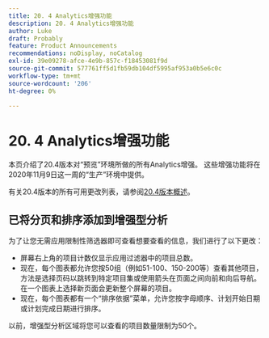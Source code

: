 ```yaml
---
title: ​20. 4 Analytics增强功能
description: ​20. 4 Analytics增强功能
author: Luke
draft: Probably
feature: Product Announcements
recommendations: noDisplay, noCatalog
exl-id: 39e09278-afce-4e9b-857c-f18453081f9d
source-git-commit: 577761ff5d1fb59db104df5995af953a0b5e6c0c
workflow-type: tm+mt
source-wordcount: '206'
ht-degree: 0%

---
```


# &#x200B;20. 4 Analytics增强功能

本页介绍了20.4版本对“预览”环境所做的所有Analytics增强。 这些增强功能将在2020年11月9日这一周的“生产”环境中提供。

有关20.4版本的所有可用更改列表，请参阅[20.4版本概述](../../../product-announcements/product-releases/20.4-release-activity/20-4-release-overview.md)。

## 已将分页和排序添加到增强型分析

为了让您无需应用限制性筛选器即可查看想要查看的信息，我们进行了以下更改：

* 屏幕右上角的项目计数仅显示应用过滤器中的项目总数。
* 现在，每个图表都允许您按50组（例如51-100、150-200等）查看其他项目，方法是选择页码以跳转到特定项目集或使用箭头在页面之间向前和向后导航。 在一个图表上选择新页面会更新整个屏幕的项目。
* 现在，每个图表都有一个“排序依据”菜单，允许您按字母顺序、计划开始日期或计划完成日期进行排序。

以前，增强型分析区域将您可以查看的项目数量限制为50个。
